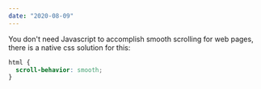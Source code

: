 ```yaml
---
date: "2020-08-09"
---
```


You don't need Javascript to accomplish smooth scrolling for web pages, there is a native css solution for this:

```css
html {
  scroll-behavior: smooth;
}
```
